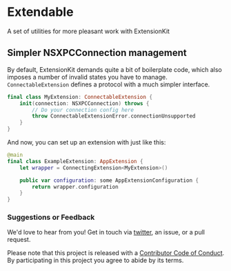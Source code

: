 # Extendable
A set of utilities for more pleasant work with ExtensionKit

## Simpler NSXPCConnection management

By default, ExtensionKit demands quite a bit of boilerplate code, which also imposes a number of invalid states you have to manage. `ConnectableExtension` defines a protocol with a much simpler interface.

```swift
final class MyExtension: ConnectableExtension {
	init(connection: NSXPCConnection) throws {
		// Do your connection config here
		throw ConnectableExtensionError.connectionUnsupported
	}
}
```

And now, you can set up an extension with just like this:

```swift
@main
final class ExampleExtension: AppExtension {
	let wrapper = ConnectingExtension<MyExtension>()

	public var configuration: some AppExtensionConfiguration {
		return wrapper.configuration
	}
}
```

### Suggestions or Feedback

We'd love to hear from you! Get in touch via [twitter](https://twitter.com/chimehq), an issue, or a pull request.

Please note that this project is released with a [Contributor Code of Conduct](CODE_OF_CONDUCT.md). By participating in this project you agree to abide by its terms.
